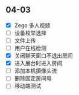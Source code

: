 ## 04-03

- [x] Zego 多人视频
- [ ] 设备枚举选择
- [ ] 文件上传
- [ ] 用户在线检测
- [x] 关闭聊天窗口不退出房间
- [x] 进入展台时进入房间
- [ ] 添加本机摄像头流
- [ ] 删除固定房间号
- [ ] 移动端测试